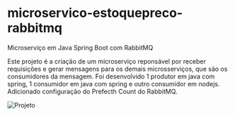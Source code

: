 # microservico-estoquepreco-rabbitmq
Microserviço em Java Spring Boot com RabbitMQ

Este projeto é a criação de um microserviço reponsável por receber requisições e gerar mensagens para os demais microsserviços, que são os consumidores da mensagem.
Foi desenvolvido 1 produtor em java com spring, 1 consumidor em java com spring e outro consumidor em nodejs.
Adicionado configuração do Prefecth Count do RabbitMQ.

 <img src="https://user-images.githubusercontent.com/51996690/120472712-9cdca900-c37c-11eb-967d-a4749f764c4e.png" alt="Projeto" style="max-width: 100%;">

